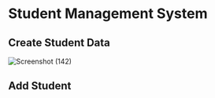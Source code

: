 # Student Management System

## Create Student Data
![Screenshot (142)](https://github.com/Misskarina/Thymespringboot/assets/126039790/c7b8757f-22fb-484e-b747-3a86a65109d0)

## Add Student

